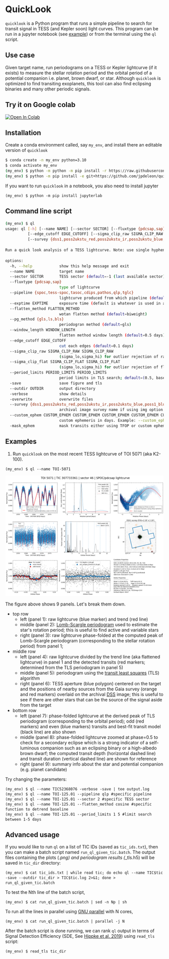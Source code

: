 # QuickLook
`quicklook` is a Python program that runs a simple pipeline to search for transit signal in TESS (and Kepler soon) light curves. This program can be run in a jupyter notebook (see [example](https://github.com/jpdeleon/quicklook/tree/main/notebook)) or from the terminal using the `ql` script.

## Use case
Given target name, run periodograms on a TESS or Kepler lightcurve (if it exists) to measure the stellar rotation period and the orbital period of a potential companion i.e. planet, brown dwarf, or star.
Although `quicklook` is optimized to find transiting exoplanets, this tool can also find eclipsing binaries and many other periodic signals.

## Try it on Google colab

<a href="https://colab.research.google.com/github/jpdeleon/quicklook/blob/main/notebook/examples.ipynb" target="_parent"><img src="https://colab.research.google.com/assets/colab-badge.svg" alt="Open In Colab"/></a>


## Installation
Create a conda environment called, say `my_env`, and install there an editable version of `quicklook`
```bash
$ conda create -n my_env python=3.10
$ conda activate my_env
(my_env) $ python -m python -m pip install -r https://raw.githubusercontent.com/jpdeleon/quicklook/main/requirements.txt
(my_env) $ python -m pip install -e git+https://github.com/jpdeleon/quicklook.git#egg=quicklook
```

If you want to run `quicklook` in a notebook, you also need to install jupyter
```
(my_env) $ python -m pip install jupyterlab
```

## Command line script
```bash
(my_env) $ ql
usage: ql [-h] [--name NAME] [--sector SECTOR] [--fluxtype {pdcsap,sap}] [--pipeline {spoc,tess-spoc,tasoc,cdips,pathos,qlp,tglc}] [--exptime EXPTIME] [--flatten_method FLATTEN_METHOD] [--pg_method {gls,ls,bls}] [--window_length WINDOW_LENGTH]
          [--edge_cutoff EDGE_CUTOFF] [--sigma_clip_raw SIGMA_CLIP_RAW SIGMA_CLIP_RAW] [--sigma_clip_flat SIGMA_CLIP_FLAT SIGMA_CLIP_FLAT] [--period_limits PERIOD_LIMITS PERIOD_LIMITS] [-save] [--outdir OUTDIR] [-verbose] [-overwrite]
          [--survey {dss1,poss2ukstu_red,poss2ukstu_ir,poss2ukstu_blue,poss1_blue,poss1_red,all,quickv,phase2_gsc2,phase2_gsc1}] [--custom_ephem CUSTOM_EPHEM CUSTOM_EPHEM CUSTOM_EPHEM CUSTOM_EPHEM CUSTOM_EPHEM CUSTOM_EPHEM] [-mask_ephem]

Run a quick look analysis of a TESS lightcurve. Note: use single hyphen (-flag) if no value is needed. Note: use double hyphen (--flag value) if value is needed.

options:
  -h, --help            show this help message and exit
  --name NAME           target name
  --sector SECTOR       TESS sector (default=-1 (last available sector))
  --fluxtype {pdcsap,sap}
                        type of lightcurve
  --pipeline {spoc,tess-spoc,tasoc,cdips,pathos,qlp,tglc}
                        lightcurve produced from which pipeline (default=SPOC)
  --exptime EXPTIME     exposure time (default is whatever is used in available sector)
  --flatten_method FLATTEN_METHOD
                        wotan flatten method (default=biweight)
  --pg_method {gls,ls,bls}
                        periodogran method (default=gls)
  --window_length WINDOW_LENGTH
                        flatten method window length (default=0.5 days)
  --edge_cutoff EDGE_CUTOFF
                        cut each edges (default=0.1 days)
  --sigma_clip_raw SIGMA_CLIP_RAW SIGMA_CLIP_RAW
                        (sigma_lo,sigma_hi) for outlier rejection of raw lc before flattening/detrending
  --sigma_clip_flat SIGMA_CLIP_FLAT SIGMA_CLIP_FLAT
                        (sigma_lo,sigma_hi) for outlier rejection of flattened/detrended lc
  --period_limits PERIOD_LIMITS PERIOD_LIMITS
                        period limits in TLS search; default=(0.5, baseline/2) d
  -save                 save figure and tls
  --outdir OUTDIR       output directory
  -verbose              show details
  -overwrite            overwrite files
  --survey {dss1,poss2ukstu_red,poss2ukstu_ir,poss2ukstu_blue,poss1_blue,poss1_red,all,quickv,phase2_gsc2,phase2_gsc1}
                        archival image survey name if using img option (default=dss1)
  --custom_ephem CUSTOM_EPHEM CUSTOM_EPHEM CUSTOM_EPHEM CUSTOM_EPHEM CUSTOM_EPHEM CUSTOM_EPHEM
                        custom ephemeris in days. Example: --custom_ephem P Perr Tc Tcerr Tdur Tdurerr
  -mask_ephem           mask transits either using TFOP or custom ephemerides if available (default=False)
```

## Examples

1. Run `quicklook` on the most recent TESS lightcurve of TOI 5071 (aka K2-100).

```shell
(my_env) $ ql --name TOI-5071
```
![img](tests/k2-100_s46_pdcsap_sc.png)

The figure above shows 9 panels. Let's break them down.
* top row
  - left (panel 1): raw lightcurve (blue marker) and trend (red line)
  - middle (panel 2): [Lomb-Scargle periodogram](https://docs.astropy.org/en/stable/timeseries/lombscargle.html) used to estimate the star's rotation period; this is useful to find active and variable stars
  - right (panel 3): raw lightcurve phase-folded at the computed peak of Lomb-Scargle periodogram (corresponding to the stellar rotation period) from panel 1;
* middle row
  - left (panel 4): raw lightcurve divided by the trend line (aka flattened lightcurve) in panel 1 and the detected transits (red markers; determined from the TLS periodogram in panel 5)
  - middle (panel 5): periodogram using the [transit least squares](https://ui.adsabs.harvard.edu/abs/2019A%26A...623A..39H/abstract) (TLS) algorithm
  - right (panel 6): TESS aperture (blue polygon) centered on the target and the positions of nearby sources from the Gaia survey (orange and red markers) overlaid on the archival [DSS](https://archive.stsci.edu/cgi-bin/dss_form) image; this is useful to see if there are other stars that can be the source of the signal aside from the target
* bottom row
  - left (panel 7): phase-folded lightcurve at the derived peak of TLS periodogram (corresponding to the orbital period); odd (red markers) and even (blue markers) transits and best-fit transit model (black line) are also shown
  - middle (panel 8): phase-folded lightcurve zoomed at phase=0.5 to check for a secondary eclipse which is a strong indicator of a self-luminous companion such as an eclipsing binary or a high-albedo brown dwarf; the computed transit depth (horizontal dashed line) and transit duration (vertical dashed line) are shown for reference
  - right (panel 9): summary info about the star and potential companion (e.g. planet candidate)

Try changing the parameters:
```shell
(my_env) $ ql --name TIC52368076 -verbose -save | tee output.log
(my_env) $ ql --name TOI-125.01 --pipeline qlp #specific pipeline
(my_env) $ ql --name TOI-125.01 --sector 2 #specific TESS sector
(my_env) $ ql --name TOI-125.01 --flatten_method cosine #specific function to detrend baseline
(my_env) $ ql --name TOI-125.01 --period_limits 1 5 #limit search between 1-5 days
```

## Advanced usage

If you would like to run `ql` on a list of TIC IDs (saved as `tic_ids.txt`), then you can make a batch script named `run_ql_given_tic.batch`. The output files containing the plots (*.png) and periodogram results (*_tls.h5) will be saved in `tic_dir` directory:

```shell
(my_env) $ cat tic_ids.txt | while read tic; do echo ql --name TIC$tic -save --outdir tic_dir > TIC$tic.log 2>&1; done > run_ql_given_tic.batch
```

To test the Nth line of the batch script,

```shell
(my_env) $ cat run_ql_given_tic.batch | sed -n Np | sh
```

To run all the lines in parallel using [GNU parallel](https://www.gnu.org/software/parallel/) with N cores,

```shell
(my_env) $ cat run_ql_given_tic.batch | parallel -j N
```

After the batch script is done running, we can rank `ql` output in terms of Signal Detection Efficiency (SDE, See [Hippke et al. 2019](https://ui.adsabs.harvard.edu/abs/2019A%26A...623A..39H/abstract)) using `read_tls` script:

```shell
(my_env) $ read_tls tic_dir
```
